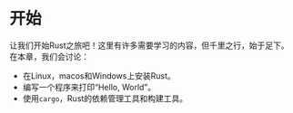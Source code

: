 # 开始

让我们开始Rust之旅吧！这里有许多需要学习的内容，但千里之行，始于足下。在本章，我们会讨论：

- 在Linux，macos和Windows上安装Rust。
- 编写一个程序来打印“Hello, World”。
- 使用`cargo`，Rust的依赖管理工具和构建工具。
